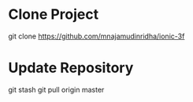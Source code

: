 # Clone Project
git clone https://github.com/mnajamudinridha/ionic-3f

# Update Repository
git stash
git pull origin master
